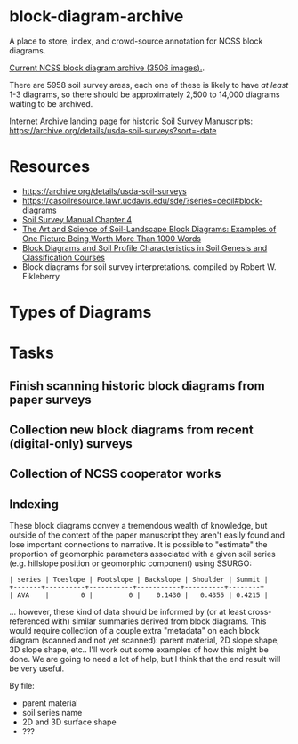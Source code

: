# block-diagram-archive
A place to store, index, and crowd-source annotation for NCSS block diagrams.

[Current NCSS block diagram archive (3506 images).](https://www.nrcs.usda.gov/wps/portal/nrcs/detail/soils/home/?cid=nrcs142p2_054322).

There are 5958 soil survey areas, each one of these is likely to have *at least* 1-3 diagrams, so there should be approximately 2,500 to 14,000 diagrams waiting to be archived.

Internet Archive landing page for historic Soil Survey Manuscripts:
https://archive.org/details/usda-soil-surveys?sort=-date


# Resources
  * https://archive.org/details/usda-soil-surveys
  * https://casoilresource.lawr.ucdavis.edu/sde/?series=cecil#block-diagrams
  * [Soil Survey Manual Chapter 4](https://www.nrcs.usda.gov/sites/default/files/2022-09/The-Soil-Survey-Manual.pdf)
  * [The Art and Science of Soil-Landscape Block Diagrams: Examples of One Picture Being Worth More Than 1000 Words](https://acsess.onlinelibrary.wiley.com/doi/abs/10.2136/sh2011.3.0089)
  * [Block Diagrams and Soil Profile Characteristics in Soil Genesis and Classification Courses](https://www.crops.org/files/publications/jnrlse/pdfs/jnr020/020-02-0086.pdf)
  * Block diagrams for soil survey interpretations. compiled by Robert W. Eikleberry


# Types of Diagrams

## 




# Tasks

## Finish scanning historic block diagrams from paper surveys

## Collection new block diagrams from recent (digital-only) surveys

## Collection of NCSS cooperator works

## Indexing

These block diagrams convey a tremendous wealth of knowledge, but outside of the context of the paper manuscript they aren't easily found and lose important connections to narrative. It is possible to "estimate" the proportion of geomorphic parameters associated with a given soil series (e.g. hillslope position or geomorphic component) using SSURGO:

```
| series | Toeslope | Footslope | Backslope | Shoulder | Summit |
+-------+----------+-----------+-----------+----------+--------+
| AVA    |        0 |         0 |    0.1430 |   0.4355 | 0.4215 |
```

... however, these kind of data should be informed by (or at least cross-referenced with) similar summaries derived from block diagrams. This would require collection of a couple extra "metadata" on each block diagram (scanned and not yet scanned): parent material, 2D slope shape, 3D slope shape, etc.. I'll work out some examples of how this might be done. We are going to need a lot of help, but I think that the end result will be very useful.


By file:
  * parent material
  * soil series name
  * 2D and 3D surface shape
  * ???

